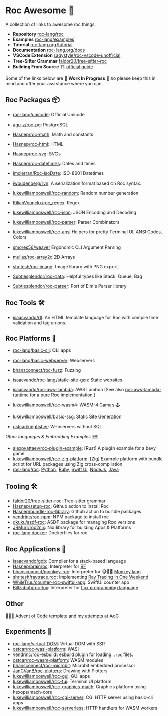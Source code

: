 
# Roc Awesome 🤘

A collection of links to awesome roc things. 

- **Repository** [roc-lang/roc](https://github.com/roc-lang/roc)
- **Examples** [roc-lang/examples](https://github.com/roc-lang/examples)
- **Tutorial** [roc-lang.org/tutorial](https://www.roc-lang.org/tutorial)
- **Documentation** [roc-lang.org/docs](https://www.roc-lang.org/docs)
- **VSCode Extension** [raqystyle/roc-vscode-unofficial](https://github.com/raqystyle/roc-vscode-unofficial)
- **Tree-Sitter Grammar** [faldor20/tree-sitter-roc](https://github.com/faldor20/tree-sitter-roc)
- **Building From Source** 🏗️ [official guide](https://github.com/roc-lang/roc/blob/main/BUILDING_FROM_SOURCE.md)

Some of the links below are 🚧 **Work In Progress** 🚧 so please keep this in mind and offer your assistance where you can.

## Roc Packages 📦
- [roc-lang/unicode](https://github.com/roc-lang/unicode): Official Unicode

- [agu-z/roc-pg](https://github.com/agu-z/roc-pg): PostgreSQL 
- [Hasnep/roc-math](https://github.com/Hasnep/roc-math): Math and constants
- [Hasnep/roc-html](https://github.com/Hasnep/roc-html): HTML
- [Hasnep/roc-svg](https://github.com/Hasnep/roc-svg): SVGs
- [Hasnep/roc-datetimes](https://github.com/hasnep/roc-datetimes): Dates and times
- [imclerran/Roc-IsoDate](https://github.com/imclerran/Roc-IsoDate): ISO-8601 Datetimes
- [jwoudenberg/rvn](https://github.com/jwoudenberg/rvn): A serialization format based on Roc syntax.
- [lukewilliamboswell/roc-random](https://github.com/lukewilliamboswell/roc-random): Random number generation
- [KilianVounckx/roc_regex](https://github.com/KilianVounckx/roc_regex): Regex
- [lukewilliamboswell/roc-json](https://github.com/lukewilliamboswell/roc-json): JSON Encoding and Decoding
- [lukewilliamboswell/roc-parser](https://github.com/lukewilliamboswell/roc-parser): Parser Combinators
- [lukewilliamboswell/roc-ansi](https://github.com/lukewilliamboswell/roc-ansi) Helpers for pretty Terminal UI, ANSI Codes, Colors
- [smores56/weaver](https://github.com/smores56/weaver) Ergonomic CLI Argument Parsing
- [mulias/roc-array2d](https://github.com/mulias/roc-array2d) 2D Arrays
- [shritesh/roc-image](https://github.com/shritesh/roc-image): Image library with PNG export.
- [Subtlesplendor/roc-data](https://github.com/Subtlesplendor/roc-data): Helpful types like Stack, Queue, Bag
- [Subtlesplendor/roc-parser](https://github.com/Subtlesplendor/roc-parser): Port of Elm's Parser library

## Roc Tools 🛠️
- [isaacvando/rtl](https://github.com/isaacvando/rtl): An HTML template language for Roc with compile time validation and tag unions.

## Roc Platforms 🏢
- [roc-lang/basic-cli](https://github.com/roc-lang/basic-cli): CLI apps
- [roc-lang/basic-webserver](https://github.com/roc-lang/basic-webserver): Webservers

- [bhansconnect/roc-fuzz](https://github.com/bhansconnect/roc-fuzz): Fuzzing
- [isaacvando/roc-lang/static-site-gen](https://github.com/roc-lang/roc/tree/main/examples/static-site-gen): Static websites
- [isaacvando/roc-aws-lambda](https://github.com/isaacvando/roc-aws-lambda): AWS Lambda (See also [roc-aws-lambda-runtime](https://github.com/isaacvando/roc-aws-lambda-runtime) for a pure Roc implementation.)
- [lukewilliamboswell/roc-wasm4](https://github.com/lukewilliamboswell/roc-wasm4): WASM-4 Games 🕹️
- [lukewilliamboswell/basic-ssg](https://github.com/lukewilliamboswell/basic-ssg): Static Site Generation
- [ostcar/kingfisher](https://github.com/ostcar/kingfisher): Webservers without SQL

*Other languages & Embedding Examples* 🗺
- [alexpyattaev/roc-plugin-example](https://github.com/alexpyattaev/roc-plugin-example/tree/master): [Rust] A plugin example for a bevy game
- [lukewilliamboswell/roc-zig-platform](https://github.com/lukewilliamboswell/roc-zig-platform): [Zig] Example platform with bundle script for URL packages using Zig cross-compilation
- [roc-lang/roc](https://github.com/roc-lang/roc/tree/main/examples): [Python](https://github.com/roc-lang/roc/tree/main/examples/python-interop), [Ruby](https://github.com/roc-lang/roc/tree/main/examples/ruby-interop), [Swift UI](https://github.com/roc-lang/roc/tree/main/examples/swiftui), [NodeJs](https://github.com/roc-lang/roc/tree/main/examples/nodejs-interop), [Java](https://github.com/roc-lang/roc/tree/main/examples/jvm-interop)


## Tooling 🛠️

- [faldor20/tree-sitter-roc](https://github.com/faldor20/tree-sitter-roc): Tree-sitter grammar
- [Hasnep/setup-roc](https://github.com/Hasnep/setup-roc): Github action to install Roc
- [Hasnep/bundle-roc-library](https://github.com/Hasnep/bundle-roc-library): Github action to bundle packages
- [vendrinc/roc-npm](https://github.com/vendrinc/roc-npm/): NPM package to install roc
- [dkuku/asdf-roc](https://github.com/dkuku/asdf-roc): ASDF package for managing Roc versions
- [JRMurr/roc2nix](https://github.com/JRMurr/roc2nix): Nix library for building Apps & Platforms
- [roc-lang docker](https://github.com/roc-lang/roc/tree/main/docker): Dockerfiles for roc 

## Roc Applications 💾
- [isaacvando/gob](https://github.com/isaacvando/gob): Compiler for a stack-based language
- [Hasnep/brainroc](https://github.com/Hasnep/brainroc): Interpreter for [BF](https://en.wikipedia.org/wiki/Brainfuck)  
- [bhansconnect/monkey-roc](https://github.com/bhansconnect/monkey-roc): Interpreter for  🐵🤘🏼 [Monkey lang](https://monkeylang.org)
- [shritesh/raytrace.roc](https://github.com/shritesh/raytrace.roc): Implementing [Ray Tracing in One Weekend](https://raytracing.github.io)
- [WhileTruu/counter-roc-swiftui-app](https://github.com/WhileTruu/counter-roc-swiftui-app): SwiftUI counter app
- [Billzabob/roc-lox](https://github.com/Billzabob/roc-lox): Interpreter for [Lox programming language](https://craftinginterpreters.com/contents.html)

## Other

🎄🎁🎄 [Advent of Code template](https://github.com/lukewilliamboswell/aoc-template) and [my attempts at AoC](https://github.com/lukewilliamboswell/aoc)

## Experiments 🔭
- [roc-lang/virtual-DOM](https://github.com/roc-lang/roc/tree/main/examples/virtual-dom-wip): Virtual DOM with SSR
- [ostcar/roc-wasi-platform](https://github.com/ostcar/roc-wasi-platform): WASI
- [vendrinc/roc-esbuild](https://github.com/vendrinc/roc-esbuild): esbuild plugin for loading `.roc` files.
- [ostcar/roc-wasm-platform](https://github.com/ostcar/roc-wasm-platform): WASM modules
- [bhansconnect/roc-microbit](https://github.com/bhansconnect/roc-microbit): Microbit embedded processor
- [JanCVanB/roc-plotters](https://github.com/JanCVanB/roc-plotters): Drawing with Plotters
- [lukewilliamboswell/roc-gui](https://github.com/lukewilliamboswell/roc-gui): GUI apps
- [lukewilliamboswell/roc-tui](https://github.com/lukewilliamboswell/roc-tui): Terminal UI platform
- [lukewilliamboswell/roc-graphics-mach](https://github.com/lukewilliamboswell/roc-graphics-mach): Graphics platform using hexops/mach-core
- [lukewilliamboswell/roc-cgi-server](https://github.com/lukewilliamboswell/roc-cgi-server): CGI HTTP server using basic-cli apps 
- [lukewilliamboswell/roc-serverless](https://github.com/lukewilliamboswell/roc-serverless): HTTP handlers for WASM workers
 
